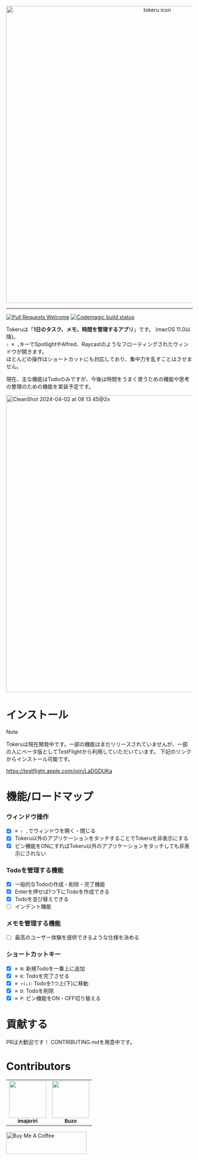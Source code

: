 <p align="center">
  <img src="https://github.com/tinp-lab/tokeru/assets/30540418/64db0860-14aa-4a6d-b834-ecfa9589c0d5" alt="tokeru icon" width="800" />
</p>

---
 
[![Pull Requests Welcome](https://img.shields.io/badge/PRs-welcome-brightgreen.svg?style=flat)](http://makeapullrequest.com)
[![Codemagic build status](https://api.codemagic.io/apps/65d834ac3786568a8b6ef02e/65d83d4548306436129e0db1/status_badge.svg)](https://codemagic.io/apps/65d834ac3786568a8b6ef02e/65d83d4548306436129e0db1/latest_build)



Tokeruは「**1日のタスク、メモ、時間を管理するアプリ**」です。 (macOS 11.0以降)。  
`⇧ ⌘ ,`キーでSpotlightやAlfred、Raycastのようなフローティングされたウィンドウが開きます。  
ほとんどの操作はショートカットにも対応しており、集中力を乱すことはさせません。  

現在、主な機能はTodoのみですが、今後は時間をうまく使うための機能や思考の整理のための機能を実装予定です。  

<img width="800" alt="CleanShot 2024-04-02 at 08 13 45@2x" src="https://github.com/imajoriri/tokeru/assets/30540418/7b16d8cf-1241-4138-afa6-edbfaf02df7e">


# インストール

> [!NOTE]
> Tokeruは現在開発中です。一部の機能はまだリリースされていませんが、一部の人にベータ版としてTestFlightから利用していただいています。
> 下記のリンクからインストール可能です。

https://testflight.apple.com/join/LaDGDUKa


# 機能/ロードマップ

### ウィンドウ操作

- [x] `⌘ ⇧ ,`でウィンドウを開く・閉じる
- [x] Tokeru以外のアプリケーションをタッチすることでTokeruを非表示にする
- [x] ピン機能をONにすればTokeru以外のアプリケーションをタッチしても非表示にされない

### Todoを管理する機能

- [x] 一般的なTodoの作成・削除・完了機能
- [x] Enterを押せば1つ下にTodoを作成できる
- [x] Todoを並び替えできる
- [ ] インデント機能

### メモを管理する機能

- [ ] 最高のユーザー体験を提供できるような仕様を決める

### ショートカットキー

- [x] `⌘ N`: 新規Todoを一番上に追加
- [x] `⌘ K`: Todoを完了させる
- [x] `⌘ ↑(↓)`: Todoを1つ上(下)に移動
- [x] `⌘ D`: Todoを削除
- [x] `⌘ P`: ピン機能をON・OFF切り替える

# 貢献する

PRは大歓迎です！
CONTRIBUTING.mdを用意中です。

# Contributors

<table>
  <tr>
    <td align="center"><a href="https://github.com/imajoriri"><img src="https://avatars.githubusercontent.com/u/30540418?v=4?s=100" width="100px;" alt=""/><br /><sub><b>imajoriri</b></sub></a><br /></td>
    <td align="center"><a href="https://github.com/kakudenbuzo"><img src="https://avatars.githubusercontent.com/u/53589952?v=4?s=100" width="100px;" alt=""/><br /><sub><b>Buzo</b></sub></a></td>
  </tr>
</table>

<a href="https://www.buymeacoffee.com/imasirooo" target="_blank"><img src="https://cdn.buymeacoffee.com/buttons/v2/default-yellow.png" alt="Buy Me A Coffee" style="height: 60px !important;width: 217px !important;" ></a>


